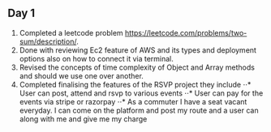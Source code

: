 ## Day 1

1. Completed a leetcode problem https://leetcode.com/problems/two-sum/description/.
2. Done with reviewing Ec2 feature of AWS and its types and deployment options also on how to connect it via terminal.
3. Revised the concepts of time complexity of Object and Array methods and should we use one over another.
4. Completed finalising the features of the RSVP project they include
   ⋅⋅* User can post, attend and rsvp to various events
   ⋅⋅* User can pay for the events via stripe or razorpay
   ⋅⋅\* As a commuter I have a seat vacant everyday. I can come on the platform and post my route and a user can along with me and give me my charge
